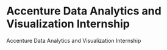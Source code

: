 # Accenture Data Analytics and Visualization Internship
Accenture Data Analytics and Visualization Internship
